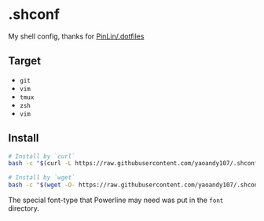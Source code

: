 # .shconf
My shell config, thanks for [PinLin/.dotfiles](https://github.com/PinLin/.shconf)

## Target
+ `git`
+ `vim`
+ `tmux`
+ `zsh`
+ `vim`

## Install

```sh
# Install by `curl`
bash -c "$(curl -L https://raw.githubusercontent.com/yaoandy107/.shconf/master/install.sh)"

# Install by `wget`
bash -c "$(wget -O- https://raw.githubusercontent.com/yaoandy107/.shconf/master/install.sh)"
```

The special font-type that Powerline may need was put in the `font` directory.
